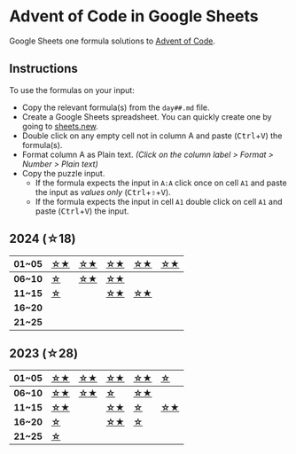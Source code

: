 # Advent of Code in Google Sheets
Google Sheets one formula solutions to [Advent of Code](https://adventofcode.com/).

## Instructions

To use the formulas on your input:
- Copy the relevant formula(s) from the `day##.md` file.
- Create a Google Sheets spreadsheet. You can quickly create one by going to [sheets.new](https://sheets.new).
- Double click on any empty cell not in column A and paste (<kbd>Ctrl</kbd>+<kbd>V</kbd>) the formula(s).
- Format column A as Plain text. _(Click on the column label > Format > Number > Plain text)_
- Copy the puzzle input.
    - If the formula expects the input in `A:A` click once on cell `A1` and paste the input as _values only_ (<kbd>Ctrl</kbd>+<kbd>⇧</kbd>+<kbd>V</kbd>).
    - If the formula expects the input in cell `A1` double click on cell `A1` and paste (<kbd>Ctrl</kbd>+<kbd>V</kbd>) the input.

## 2024 (☆18)

| **01~05** | [**☆★**](https://github.com/ziadti/advent-of-code-gs/blob/main/2024/day01.md)  | [**☆★**](https://github.com/ziadti/advent-of-code-gs/blob/main/2024/day02.md) | [**☆★**](https://github.com/ziadti/advent-of-code-gs/blob/main/2024/day03.md) | [**☆★**](https://github.com/ziadti/advent-of-code-gs/blob/main/2024/day04.md) | [**☆★**](https://github.com/ziadti/advent-of-code-gs/blob/main/2024/day05.md) |
| :- | :- | :- | :- | :- | :- |
| **06~10** | [**☆**](https://github.com/ziadti/advent-of-code-gs/blob/main/2024/day06.md) | [**☆★**](https://github.com/ziadti/advent-of-code-gs/blob/main/2024/day07.md) | [**☆★**](https://github.com/ziadti/advent-of-code-gs/blob/main/2024/day08.md) |  |  |
| **11~15** | [**☆**](https://github.com/ziadti/advent-of-code-gs/blob/main/2024/day11.md) |  | [**☆★**](https://github.com/ziadti/advent-of-code-gs/blob/main/2024/day13.md) | [**☆★**](https://github.com/ziadti/advent-of-code-gs/blob/main/2024/day14.md) |  |
| **16~20** |  |  |  |  |  |
| **21~25** |  |  |  |  |  |


## 2023 (☆28)

| **01~05** | [**☆★**](https://github.com/ziadti/advent-of-code-gs/blob/main/2023/day01.md) | [**☆★**](https://github.com/ziadti/advent-of-code-gs/blob/main/2023/day02.md) | [**☆★**](https://github.com/ziadti/advent-of-code-gs/blob/main/2023/day03.md) | [**☆★**](https://github.com/ziadti/advent-of-code-gs/blob/main/2023/day04.md) | [**☆**](https://github.com/ziadti/advent-of-code-gs/blob/main/2023/day05a.md) |
| :- | :- | :- | :- | :- | :- |
| **06~10** | [**☆★**](https://github.com/ziadti/advent-of-code-gs/blob/main/2023/day06.md) | [**☆★**](https://github.com/ziadti/advent-of-code-gs/blob/main/2023/day07.md) | [**☆**](https://github.com/ziadti/advent-of-code-gs/blob/main/2023/day08a.md) | [**☆★**](https://github.com/ziadti/advent-of-code-gs/blob/main/2023/day09.md) |  |
| **11~15** | [**☆★**](https://github.com/ziadti/advent-of-code-gs/blob/main/2023/day11.md) | | [**☆★**](https://github.com/ziadti/advent-of-code-gs/blob/main/2023/day13.md) | [**☆**](https://github.com/ziadti/advent-of-code-gs/blob/main/2023/day14a.md) | [**☆★**](https://github.com/ziadti/advent-of-code-gs/blob/main/2023/day15.md) |
| **16~20** | [**☆**](https://github.com/ziadti/advent-of-code-gs/blob/main/2023/day16a.md) | | [**☆★**](https://github.com/ziadti/advent-of-code-gs/blob/main/2023/day18.md) | [**☆**](https://github.com/ziadti/advent-of-code-gs/blob/main/2023/day19a.md) |  |
| **21~25** | [**☆**](https://github.com/ziadti/advent-of-code-gs/blob/main/2023/day21a.md) | | | | |
